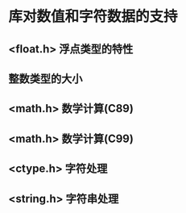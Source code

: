 # 库对数值和字符数据的支持
## <float.h> 浮点类型的特性
## <limits> 整数类型的大小
## <math.h> 数学计算(C89)
## <math.h> 数学计算(C99)
## <ctype.h> 字符处理
## <string.h> 字符串处理